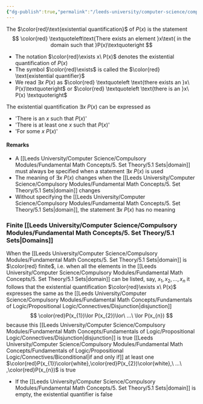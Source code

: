 ```yaml
---
{"dg-publish":true,"permalink":"/leeds-university/computer-science/compulsory-modules/fundamental-math-concepts/fundamentals-of-logic/predicate-logic/quantification/existential-quantification/"}
---
```


The $\color{red}\text{existential quantification}$ of $P(x)$ is the statement
$$
\color{red}
\textquoteleft\text{There exists an element }x\text{ in the domain such that }P(x)\textquoteright
$$
- The notation $\color{red}\exists x\ P(x)$ denotes the existential quantification of $P(x)$
- The symbol $\color{red}\exists$ is called the $\color{red} \text{existential quantifier}$
- We read $\exists x\ P(x)$ as $\color{red} \textquoteleft \text{there exists an }x\ P(x)\textquoteright$ or $\color{red} \textquoteleft \text{there is an }x\ P(x) \textquoteright$

The existential quantification $\exists x\ P(x)$ can be expressed as
- 'There is an $x$ such that $P(x)$'
- 'There is at least one $x$ such that $P(x)$'
- 'For some $x$ $P(x)$'

#### Remarks
- A [[Leeds University/Computer Science/Compulsory Modules/Fundamental Math Concepts/5. Set Theory/5.1 Sets\|domain]] must always be specified when a statement $\exists x\ P(x)$ is used
- The meaning of $\exists x\ P(x)$ changes when the [[Leeds University/Computer Science/Compulsory Modules/Fundamental Math Concepts/5. Set Theory/5.1 Sets\|domain]] changes
- Without specifying the [[Leeds University/Computer Science/Compulsory Modules/Fundamental Math Concepts/5. Set Theory/5.1 Sets\|domain]], the statement $\exists x\ P(x)$ has no meaning

### Finite [[Leeds University/Computer Science/Compulsory Modules/Fundamental Math Concepts/5. Set Theory/5.1 Sets\|Domains]]
When the [[Leeds University/Computer Science/Compulsory Modules/Fundamental Math Concepts/5. Set Theory/5.1 Sets\|domain]] is $\color{red} finite$, i.e. when all the elements in the [[Leeds University/Computer Science/Compulsory Modules/Fundamental Math Concepts/5. Set Theory/5.1 Sets\|domain]] can be listed, say, $x_1,x_2,...,x_n$ it follows that the existential quantification $\color{red}\exists x\ P(x)$ expresses the same as the [[Leeds University/Computer Science/Compulsory Modules/Fundamental Math Concepts/Fundamentals of Logic/Propositional Logic/Connectives/Disjunction\|disjunction]]
$$
\color{red}P(x_{1})\lor P(x_{2})\lor\ ...\ \lor P(x_{n})
$$
because this [[Leeds University/Computer Science/Compulsory Modules/Fundamental Math Concepts/Fundamentals of Logic/Propositional Logic/Connectives/Disjunction\|disjunction]] is true [[Leeds University/Computer Science/Compulsory Modules/Fundamental Math Concepts/Fundamentals of Logic/Propositional Logic/Connectives/Biconditional\|if and only if]] at least one $\color{red}P(x_{1})\color{white},\color{red}P(x_{2})\color{white},\ ...\ ,\color{red}P(x_{n})$ is true
- If the [[Leeds University/Computer Science/Compulsory Modules/Fundamental Math Concepts/5. Set Theory/5.1 Sets\|domain]] is empty, the existential quantifier is false
